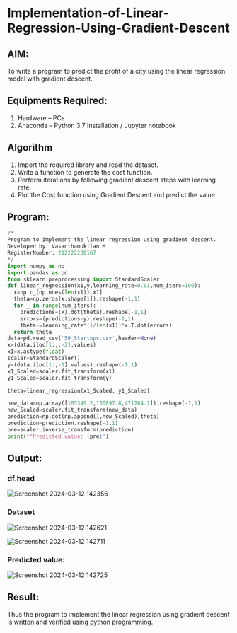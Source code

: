 # Implementation-of-Linear-Regression-Using-Gradient-Descent

## AIM:
To write a program to predict the profit of a city using the linear regression model with gradient descent.

## Equipments Required:
1. Hardware – PCs
2. Anaconda – Python 3.7 Installation / Jupyter notebook

## Algorithm
   1. Import the required library and read the dataset.
   2. Write a function to generate the cost function.
   3. Perform iterations by following gradient descent steps with learning rate.
   4. Plot the Cost function using Gradient Descent and predict the value. 

## Program:
```python
/*
Program to implement the linear regression using gradient descent.
Developed by: Vasanthamukilan M
RegisterNumber: 212222230167
*/
import numpy as np
import pandas as pd
from sklearn.preprocessing import StandardScaler
def linear_regression(x1,y,learning_rate=0.01,num_iters=100):
  x=np.c_[np.ones(len(x1)),x1]
  theta=np.zeros(x.shape[1]).reshape(-1,1)
  for _ in range(num_iters):
    predictions=(x).dot(theta).reshape(-1,1)
    errors=(predictions-y).reshape(-1,1)
    theta-=learning_rate*(1/len(x1))*x.T.dot(errors)
  return theta
data=pd.read_csv('50_Startups.csv',header=None)
x=(data.iloc[1:,:-2].values)
x1=x.astype(float)
scaler=StandardScaler()
y=(data.iloc[1:,-1].values).reshape(-1,1)
x1_Scaled=scaler.fit_transform(x1)
y1_Scaled=scaler.fit_transform(y)

theta=linear_regression(x1_Scaled, y1_Scaled)

new_data=np.array([165349.2,136897.8,471784.1]).reshape(-1,1)
new_Scaled=scaler.fit_transform(new_data)
prediction=np.dot(np.append(1,new_Scaled),theta)
prediction=prediction.reshape(-1,1)
pre=scaler.inverse_transform(prediction)
print(f"Predicted value: {pre}")
```

## Output:
   ### df.head 
   ![Screenshot 2024-03-12 142356](https://github.com/Vasanthamukilan/Implementation-of-Linear-Regression-Using-Gradient-Descent/assets/119559694/e38b0a62-fc81-491f-bc7f-8b5d365653b6)
   ### Dataset
   ![Screenshot 2024-03-12 142621](https://github.com/Vasanthamukilan/Implementation-of-Linear-Regression-Using-Gradient-Descent/assets/119559694/66365e91-2dac-4a46-b368-acc3858d40af)

   ![Screenshot 2024-03-12 142711](https://github.com/Vasanthamukilan/Implementation-of-Linear-Regression-Using-Gradient-Descent/assets/119559694/abb8fa5c-c5eb-4abf-86d2-0d17f6b3f8f3)


   ### Predicted value:
  ![Screenshot 2024-03-12 142725](https://github.com/Vasanthamukilan/Implementation-of-Linear-Regression-Using-Gradient-Descent/assets/119559694/b08ee3e6-9df7-4cd4-bdd2-aa31509987f6)



## Result:
Thus the program to implement the linear regression using gradient descent is written and verified using python programming.
